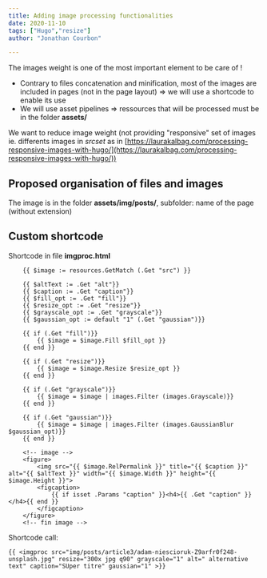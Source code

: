 ```yaml
---
title: Adding image processing functionalities
date: 2020-11-10
tags: ["Hugo","resize"]
author: "Jonathan Courbon"

---
```


The images weight is one of the most important element to be care of !
- Contrary to files concatenation and minification, most of the images are included in pages (not in the page layout) => we will use a shortcode to enable its use
- We will use asset pipelines => ressources that will be processed must be in the folder **assets/**

We want to reduce image weight (not providing "responsive" set of images ie. differents images in *srcset* as in [https://laurakalbag.com/processing-responsive-images-with-hugo/](https://laurakalbag.com/processing-responsive-images-with-hugo/))

<!--more-->
## Proposed organisation of files and images
The image is in the folder **assets/img/posts/**, subfolder: name of the page (without extension)


## Custom shortcode

Shortcode in file **imgproc.html**

        {{ $image := resources.GetMatch (.Get "src") }}

        {{ $altText := .Get "alt"}}
        {{ $caption := .Get "caption"}}
        {{ $fill_opt := .Get "fill"}}
        {{ $resize_opt := .Get "resize"}}
        {{ $grayscale_opt := .Get "grayscale"}}
        {{ $gaussian_opt := default "1" (.Get "gaussian")}}

        {{ if (.Get "fill")}}
        	{{ $image = $image.Fill $fill_opt }}
        {{ end }}

        {{ if (.Get "resize")}}
        	{{ $image = $image.Resize $resize_opt }}
        {{ end }}

        {{ if (.Get "grayscale")}}
        	{{ $image = $image | images.Filter (images.Grayscale)}}
        {{ end }}

        {{ if (.Get "gaussian")}}
        	{{ $image = $image | images.Filter (images.GaussianBlur $gaussian_opt)}}
        {{ end }}

        <!-- image -->
        <figure>
        	<img src="{{ $image.RelPermalink }}" title="{{ $caption }}" alt="{{ $altText }}" width="{{ $image.Width }}" height="{{ $image.Height }}">
        	<figcaption>
        		{{ if isset .Params "caption" }}<h4>{{ .Get "caption" }}</h4>{{ end }}
        	</figcaption>
        </figure>
        <!-- fin image -->



Shortcode call:

    {{ <imgproc src="img/posts/article3/adam-niescioruk-Z9arfr0f248-unsplash.jpg" resize="300x jpg q90" grayscale="1" alt=" alternative text" caption="SUper titre" gaussian="1" >}}
